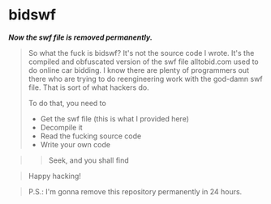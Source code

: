 # bidswf

***Now the swf file is removed permanently.***

> So what the fuck is bidswf? It's not the source code I wrote. It's the compiled and obfuscated version of the swf file alltobid.com used to do online car bidding. I know there are plenty of programmers out there who are trying to do reengineering work with the god-damn swf file. That is sort of what hackers do.
>
> To do that, you need to
>   - Get the swf file (this is what I provided here)
>   - Decompile it
>   - Read the fucking source code
>   - Write your own code

> > Seek, and you shall find

> Happy hacking!

> P.S.: I'm gonna remove this repository permanently in 24 hours.

